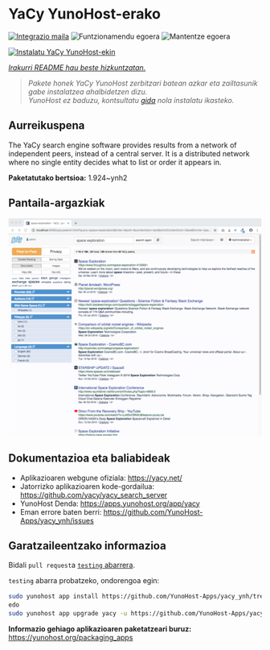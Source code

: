 <!--
Ohart ongi: README hau automatikoki sortu da <https://github.com/YunoHost/apps/tree/master/tools/readme_generator>ri esker
EZ editatu eskuz.
-->

# YaCy YunoHost-erako

[![Integrazio maila](https://dash.yunohost.org/integration/yacy.svg)](https://ci-apps.yunohost.org/ci/apps/yacy/) ![Funtzionamendu egoera](https://ci-apps.yunohost.org/ci/badges/yacy.status.svg) ![Mantentze egoera](https://ci-apps.yunohost.org/ci/badges/yacy.maintain.svg)

[![Instalatu YaCy YunoHost-ekin](https://install-app.yunohost.org/install-with-yunohost.svg)](https://install-app.yunohost.org/?app=yacy)

*[Irakurri README hau beste hizkuntzatan.](./ALL_README.md)*

> *Pakete honek YaCy YunoHost zerbitzari batean azkar eta zailtasunik gabe instalatzea ahalbidetzen dizu.*  
> *YunoHost ez baduzu, kontsultatu [gida](https://yunohost.org/install) nola instalatu ikasteko.*

## Aurreikuspena

The YaCy search engine software provides results from a network of independent peers, instead of a central server.
It is a distributed network where no single entity decides what to list or order it appears in.


**Paketatutako bertsioa:** 1.924~ynh2

## Pantaila-argazkiak

![YaCy(r)en pantaila-argazkia](./doc/screenshots/screenshot01.png)

## Dokumentazioa eta baliabideak

- Aplikazioaren webgune ofiziala: <https://yacy.net/>
- Jatorrizko aplikazioaren kode-gordailua: <https://github.com/yacy/yacy_search_server>
- YunoHost Denda: <https://apps.yunohost.org/app/yacy>
- Eman errore baten berri: <https://github.com/YunoHost-Apps/yacy_ynh/issues>

## Garatzaileentzako informazioa

Bidali `pull request`a [`testing` abarrera](https://github.com/YunoHost-Apps/yacy_ynh/tree/testing).

`testing` abarra probatzeko, ondorengoa egin:

```bash
sudo yunohost app install https://github.com/YunoHost-Apps/yacy_ynh/tree/testing --debug
edo
sudo yunohost app upgrade yacy -u https://github.com/YunoHost-Apps/yacy_ynh/tree/testing --debug
```

**Informazio gehiago aplikazioaren paketatzeari buruz:** <https://yunohost.org/packaging_apps>

